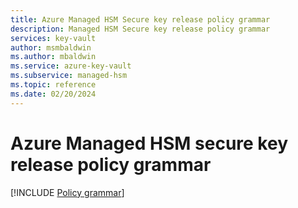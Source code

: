 ```yaml
---
title: Azure Managed HSM Secure key release policy grammar
description: Managed HSM Secure key release policy grammar
services: key-vault
author: msmbaldwin
ms.author: mbaldwin
ms.service: azure-key-vault
ms.subservice: managed-hsm
ms.topic: reference
ms.date: 02/20/2024
---
```

 
# Azure Managed HSM secure key release policy grammar

[!INCLUDE [Policy grammar](../includes/key-management-policy-grammar.md)]